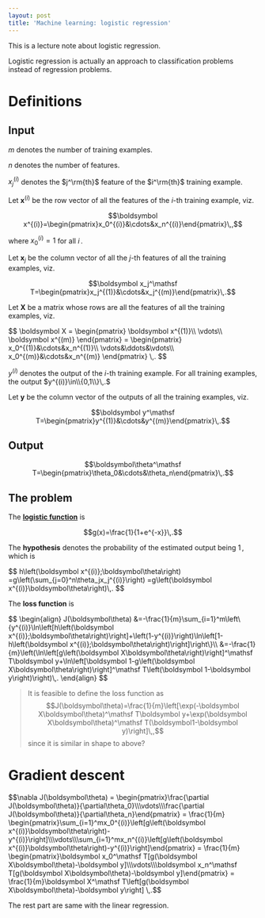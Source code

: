 ```yaml
---
layout: post
title: 'Machine learning: logistic regression'
---
```


This is a lecture note about logistic regression.

Logistic regression is actually an approach to classification problems instead of regression problems.

# Definitions

## Input

$m$ denotes the number of training examples.

$n$ denotes the number of features.

$x_j^{(i)}$ denotes the $j^\rm{th}$ feature of the $i^\rm{th}$ training example.

Let $\boldsymbol x^{(i)}$ be the row vector of all the features of the $i$-th training example, viz.

$$\boldsymbol x^{(i)}=\begin{pmatrix}x_0^{(i)}&\cdots&x_n^{(i)}\end{pmatrix}\,,$$

where $x_0^{(i)}=1$ for all $i\,.$

Let $\boldsymbol x_j$ be the column vector of all the $j$-th features of all the training examples, viz.

$$\boldsymbol x_j^\mathsf T=\begin{pmatrix}x_j^{(1)}&\cdots&x_j^{(m)}\end{pmatrix}\,.$$

Let $\boldsymbol X$ be a matrix whose rows are all the features of all the training examples, viz.

<div>
$$
\boldsymbol X
=
\begin{pmatrix}
\boldsymbol x^{(1)}\\
\vdots\\
\boldsymbol x^{(m)}
\end{pmatrix}
=
\begin{pmatrix}
x_0^{(1)}&\cdots&x_n^{(1)}\\
\vdots&\ddots&\vdots\\
x_0^{(m)}&\cdots&x_n^{(m)}
\end{pmatrix}
\,.
$$
</div>

$y^{(i)}$ denotes the output of the $i$-th training example. For all training examples, the output $y^{(i)}\in\\{0,1\\}\,.$

Let $\boldsymbol y$ be the column vector of the outputs of all the training examples, viz.

$$\boldsymbol y^\mathsf T=\begin{pmatrix}y^{(1)}&\cdots&y^{(m)}\end{pmatrix}\,.$$

## Output

$$\boldsymbol\theta^\mathsf T=\begin{pmatrix}\theta_0&\cdots&\theta_n\end{pmatrix}\,.$$

## The problem

The **[logistic function](https://en.wikipedia.org/wiki/Logistic_function)** is

$$g(x)=\frac{1}{1+e^{-x}}\,.$$

The **hypothesis** denotes the probability of the estimated output being $1\,,$ which is

<div>
$$
h\left(\boldsymbol x^{(i)};\boldsymbol\theta\right)
=g\left(\sum_{j=0}^n\theta_jx_j^{(i)}\right)
=g\left(\boldsymbol x^{(i)}\boldsymbol\theta\right)\,.
$$
</div>

The **loss function** is

<div>
$$
\begin{align}
J(\boldsymbol\theta)
&=-\frac{1}{m}\sum_{i=1}^m\left\{y^{(i)}\ln\left[h\left(\boldsymbol x^{(i)};\boldsymbol\theta\right)\right]+\left(1-y^{(i)}\right)\ln\left[1-h\left(\boldsymbol x^{(i)};\boldsymbol\theta\right)\right]\right\}\\
&=-\frac{1}{m}\left(\ln\left[g\left(\boldsymbol X\boldsymbol\theta\right)\right]^\mathsf T\boldsymbol y+\ln\left[\boldsymbol 1-g\left(\boldsymbol X\boldsymbol\theta\right)\right]^\mathsf T\left(\boldsymbol 1-\boldsymbol y\right)\right)\,.
\end{align}
$$
</div>

> It is feasible to define the loss function as
> $$J(\boldsymbol\theta)=\frac{1}{m}\left[\exp(-\boldsymbol X\boldsymbol\theta)^\mathsf T\boldsymbol y+\exp(\boldsymbol X\boldsymbol\theta)^\mathsf T(\boldsymbol1-\boldsymbol y)\right]\,,$$
> since it is similar in shape to above?

# Gradient descent

<div>
$$\nabla J(\boldsymbol\theta)
=
\begin{pmatrix}\frac{\partial J(\boldsymbol\theta)}{\partial\theta_0}\\\vdots\\\frac{\partial J(\boldsymbol\theta)}{\partial\theta_n}\end{pmatrix}
=
\frac{1}{m}
\begin{pmatrix}\sum_{i=1}^mx_0^{(i)}\left[g\left(\boldsymbol x^{(i)}\boldsymbol\theta\right)-y^{(i)}\right]\\\vdots\\\sum_{i=1}^mx_n^{(i)}\left[g\left(\boldsymbol x^{(i)}\boldsymbol\theta\right)-y^{(i)}\right]\end{pmatrix}
=
\frac{1}{m}
\begin{pmatrix}\boldsymbol x_0^\mathsf T[g(\boldsymbol X\boldsymbol\theta)-\boldsymbol y]\\\vdots\\\boldsymbol x_n^\mathsf T[g(\boldsymbol X\boldsymbol\theta)-\boldsymbol y]\end{pmatrix}
=
\frac{1}{m}\boldsymbol X^\mathsf T\left[g(\boldsymbol X\boldsymbol\theta)-\boldsymbol y\right]
\,.$$
</div>

The rest part are same with the linear regression.
